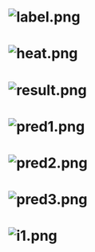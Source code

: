 # ![label.png](../master/runs/train/exp/label.png)
# ![heat.png](../master/runs/train/exp/heat.png)
# ![result.png](../master/runs/train/exp/result.png)
# ![pred1.png](../master/runs/train/exp/pred1.jpg)
# ![pred2.png](../master/runs/train/exp/pred2.jpg)
# ![pred3.png](../master/runs/train/exp/pred3.jpg)

# ![i1.png](../master/input/image/save_test/0a08191a658edb1327e7282045ec71cf.png)
